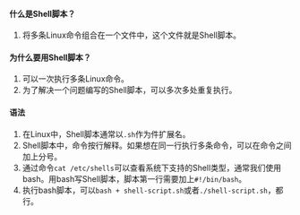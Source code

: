#### 什么是Shell脚本？
1. 将多条Linux命令组合在一个文件中，这个文件就是Shell脚本。

#### 为什么要用Shell脚本？
1. 可以一次执行多条Linux命令。
2. 为了解决一个问题编写的Shell脚本，可以多次多处重复执行。

#### 语法
1. 在Linux中，Shell脚本通常以`.sh`作为件扩展名。
2. Shell脚本中，命令按行解释。如果想在同一行执行多条命令，可以在命令之间加上分号。
3. 通过命令`cat /etc/shells`可以查看系统下支持的Shell类型，通常我们使用bash。用bash写Shell脚本，脚本第一行需要加上`#!/bin/bash`。
4. 执行bash脚本，可以`bash + shell-script.sh`或者`./shell-script.sh`，都行。